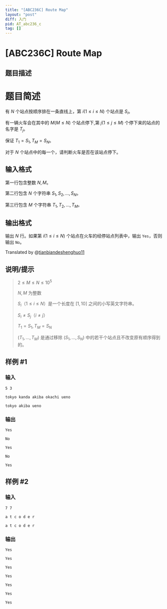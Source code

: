```yaml
---
title: "[ABC236C] Route Map"
layout: "post"
diff: 入门
pid: AT_abc236_c
tag: []
---
```


# [ABC236C] Route Map

## 题目描述

# 题目简述
有 $N$ 个站点按顺序排在一条直线上，第 $i(1\le i\le N)$ 个站点是 $S_i$。

有一辆火车会在其中的 $M(M\le N)$ 个站点停下,第 $j(1\le j\le M)$ 个停下来的站点的名字是 $T_j$。

保证 $T_1=S_1,T_M=S_N$。

对于 $N$ 个站点中的每一个，请判断火车是否在该站点停下。

## 输入格式

第一行包含整数 $N,M$。

第二行包含 $N$ 个字符串 $S_1,S_2,\dots,S_N$。

第三行包含 $M$ 个字符串 $T_1,T_2,\dots,T_M$。

## 输出格式

输出 $N$ 行。如果第 $i(1 \le i \le N)$ 个站点在火车的经停站点列表中，输出 `Yes`，否则输出 `No`。

Translated by @[tianbiandeshenghuo11](/user/752485)

## 说明/提示

>$2≤M≤N≤10^5$
>
>$N,M$ 为整数
>
>$S_i（1 \le i \le N）$是一个长度在 $[1, 10]$ 之间的小写英文字符串。
>
>$S_i\ne S_j（i \ne j）$
>
>$T_1=S_1,T_M=S_N$
>
>$(T_1,\dots, T_M)$ 是通过移除 $(S_1,\dots, S_N)$ 中的若干个站点且不改变原有顺序得到的。

## 样例 #1

### 输入

```
5 3
tokyo kanda akiba okachi ueno
tokyo akiba ueno
```

### 输出

```
Yes
No
Yes
No
Yes
```

## 样例 #2

### 输入

```
7 7
a t c o d e r
a t c o d e r
```

### 输出

```
Yes
Yes
Yes
Yes
Yes
Yes
Yes
```

